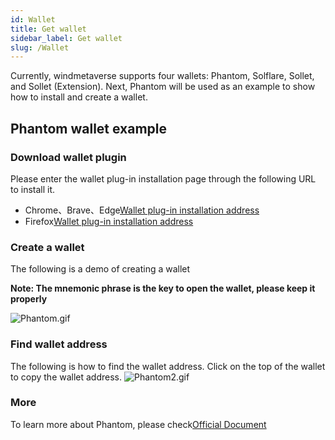 ```yaml
---
id: Wallet
title: Get wallet
sidebar_label: Get wallet
slug: /Wallet
---
```


Currently, windmetaverse supports four wallets: Phantom, Solflare, Sollet, and Sollet (Extension). Next, Phantom will be used as an example to show how to install and create a wallet.

## Phantom wallet example
### Download wallet plugin
Please enter the wallet plug-in installation page through the following URL to install it.
+ Chrome、Brave、Edge[Wallet plug-in installation address](https://chrome.google.com/webstore/detail/phantom/bfnaelmomeimhlpmgjnjophhpkkoljpa)
+ Firefox[Wallet plug-in installation address](https://addons.mozilla.org/en-US/firefox/addon/phantom-app/)


### Create a wallet
The following is a demo of creating a wallet

**Note: The mnemonic phrase is the key to open the wallet, please keep it properly**

![Phantom.gif](/img/Phantom.gif)
### Find wallet address
The following is how to find the wallet address. Click on the top of the wallet to copy the wallet address.
![Phantom2.gif](/img/Phantom2.gif)


### More
To learn more about Phantom, please check[Official Document](https://docs.phantom.app/integrating/establishing-a-connection)